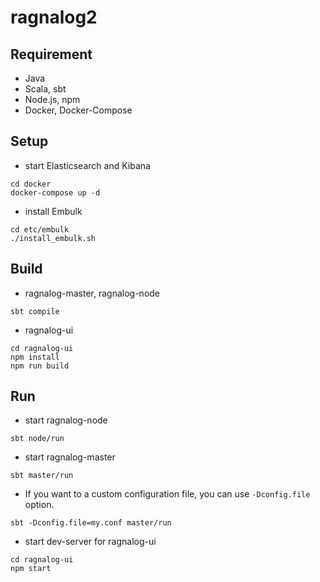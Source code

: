 # ragnalog2

## Requirement
* Java
* Scala, sbt
* Node.js, npm
* Docker, Docker-Compose

## Setup

* start Elasticsearch and Kibana

~~~
cd docker
docker-compose up -d
~~~

* install Embulk

~~~
cd etc/embulk
./install_embulk.sh
~~~

## Build

* ragnalog-master, ragnalog-node

~~~
sbt compile
~~~

* ragnalog-ui

~~~
cd ragnalog-ui
npm install
npm run build
~~~

## Run

* start ragnalog-node

~~~
sbt node/run
~~~

* start ragnalog-master

~~~
sbt master/run
~~~

* If you want to a custom configuration file, you can use `-Dconfig.file` option.

~~~
sbt -Dconfig.file=my.conf master/run
~~~

* start dev-server for ragnalog-ui

~~~
cd ragnalog-ui
npm start
~~~

